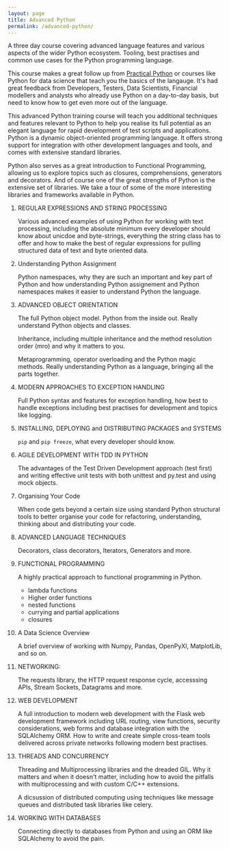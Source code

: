 ```yaml
---
layout: page
title: Advanced Python
permalink: /advanced-python/
---
```


A three day course covering advanced language features and various aspects of the wider
Python ecosystem. Tooling, best practises and common use cases for the Python programming
language.


This course makes a great follow up from [Practical Python](/practical-python) or courses
like Python for data science that teach you the basics of the langauge. It's had great
feedback from Developers, Testers, Data Scientists, Financial modellers and analysts
who already use Python on a day-to-day basis, but need to know how to get even more
out of the language.

This advanced Python training course will teach you additional  techniques and features
relevant to Python to help you realise its full potential as an elegant language for
rapid development of test scripts and applications. Python is a dynamic object-oriented
programming language. It offers strong support for integration with other development
languages and tools, and comes with extensive standard libraries.

Python also serves as a great introduction to Functional Programming, allowing us to
explore topics such as closures, comprehensions, generators and decorators. And of
course one of the great strengths of Python is the extensive set of libraries.  We take
a tour of some of the more interesting libraries and frameworks available in Python.

1. REGULAR EXPRESSIONS AND STRING PROCESSING

    Various advanced examples of using Python for working with text processing, including
    the absolute minimum every developer should know about unicdoe and byte-strings,
    everything the string class has to offer and how to make the best of regular
    expressions for pulling structured data of text and byte oriented data.

2. Understanding Python Assignment

    Python namespaces, why they are such an important and key part of Python and how
    understanding Python assignement and Python namespaces makes it easier to understand
    Python the language.

3. ADVANCED OBJECT ORIENTATION

    The full Python object model. Python from the inside out. Really understand Python
    objects and classes.

    Inheritance, including multiple inheritance and the method resolution order (mro) and
    why it matters to you.

    Metaprogramming, operator overloading and the Python magic methods. Really understanding
    Python as a language, bringing all the parts together.

4. MODERN APPROACHES TO EXCEPTION HANDLING

    Full Python syntax and features for exception handling, how best to handle exceptions
    including best practises for development and topics like logging.


5. INSTALLING, DEPLOYING and DISTRIBUTING PACKAGES and SYSTEMS

    ``pip`` and ``pip freeze``, what every developer should know.


6. AGILE DEVELOPMENT WITH TDD IN PYTHON

    The advantages of the Test Driven Development approach (test first) and writing effective
    unit tests with both unittest and py.test and using mock objects.

7. Organising Your Code

    When code gets beyond a certain size using standard Python structural tools to
    better organise your code for refactoring, understanding, thinking about and
    distributing your code.

8. ADVANCED LANGUAGE TECHNIQUES

    Decorators, class decorators, Iterators,  Generators and more.

9. FUNCTIONAL PROGRAMMING

    A highly practical approach to functional programming in Python.

    * lambda functions
    * Higher order functions
    * nested functions
    * currying and partial applications
    * closures

10. A Data Science Overview

    A brief overview of working with Numpy, Pandas, OpenPyXl, MatplotLib, and so on.

11. NETWORKING:

    The requests library, the HTTP request response cycle, accesssing APIs, Stream Sockets,
    Datagrams and more.

12. WEB DEVELOPMENT

    A full introduction to modern web development with the Flask web development framework
    including URL routing, view functions, security considerations, web forms and database
    integration with the SQLAlchemy ORM. How to write and create simple cross-team tools
    delivered across private networks following modern best practises.

13. THREADS AND CONCURRENCY

    Threading and Multiprocessing libraries and the dreaded GIL. Why it matters and when it
    doesn't matter, including how to avoid the pitfalls with multiprocessing and with
    custom C/C++ extensions.

    A dicsussion of distributed computing using techniques like message queues and distributed
    task libraries like celery.

14. WORKING WITH DATABASES

    Connecting directly to databases from Python and using an ORM like SQLAlchemy to avoid the pain.

